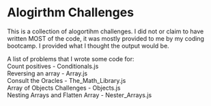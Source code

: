 # Alogirthm Challenges

This is a collection of alogortihm challenges. I did not or claim to have written MOST of the code, it was mostly provided to me by my coding bootcamp. I  provided what I thought the output would be.

A list of problems that I wrote some code for: <br />
Count positives - Conditionals.js <br />
Reversing an array - Array.js <br />
Consult the Oracles - The_Math_Library.js <br />
Array of Objects Challenges - Objects.js <br />
Nesting Arrays and Flatten Array - Nester_Arrays.js <br />
